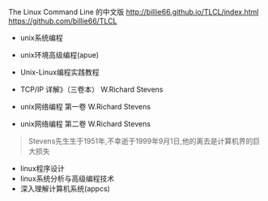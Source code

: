 The Linux Command Line 的中文版
    http://billie66.github.io/TLCL/index.html 
    https://github.com/billie66/TLCL

* unix系统编程
* unix环境高级编程(apue)
* Unix-Linux编程实践教程

* TCP/IP 详解》（三卷本）     W.Richard Stevens
* unix网络编程 第一卷        W.Richard Stevens
* unix网络编程 第二卷        W.Richard Stevens

>Stevens先生生于1951年,不幸逝于1999年9月1日,他的离去是计算机界的巨大损失

* linux程序设计
* linux系统分析与高级编程技术
* 深入理解计算机系统(appcs)
